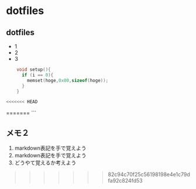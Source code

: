 dotfiles
========

dotfiles
--------

* 1
* 2
* 3


```js:memo.cpp
    void setup(){
      if (i == 0){
        memset(hoge,0x00,sizeof(hoge));      
      }     
    }   

<<<<<<< HEAD
```
=======
    ```

メモ２
-----

1. markdown表記を手で覚えよう
2. markdown表記を手で覚えよう
3. どうやて覚えるか考えよう


>>>>>>> 82c94c70f25c56198198e4e1c79dfa92c824fd53

